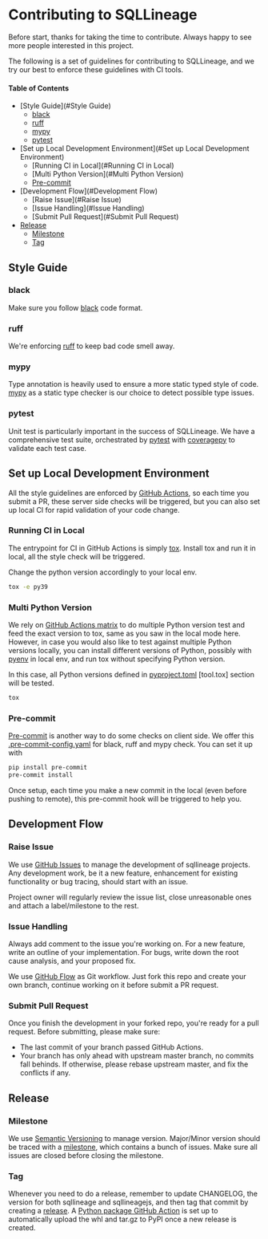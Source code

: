 # Contributing to SQLLineage

Before start, thanks for taking the time to contribute. Always happy to see more people interested in 
this project.

The following is a set of guidelines for contributing to SQLLineage, and we try our best to enforce these guidelines
with CI tools. 

#### Table of Contents
  * [Style Guide](#Style Guide)
    - [black](#black)
    - [ruff](#ruff)
    - [mypy](#mypy)
    - [pytest](#pytest)
  * [Set up Local Development Environment](#Set up Local Development Environment)
    - [Running CI in Local](#Running CI in Local)
    - [Multi Python Version](#Multi Python Version)
    - [Pre-commit](#pre-commit)
  * [Development Flow](#Development Flow)
    - [Raise Issue](#Raise Issue)
    - [Issue Handling](#Issue Handling)
    - [Submit Pull Request](#Submit Pull Request)
  * [Release](#Release)
    - [Milestone](#Milestone)
    - [Tag](#Tag)

## Style Guide

### black
Make sure you follow [black](https://github.com/psf/black) code format.

### ruff
We're enforcing [ruff](https://github.com/astral-sh/ruff) to keep bad code smell away.

### mypy
Type annotation is heavily used to ensure a more static typed style of code. 
[mypy](https://github.com/python/mypy) as a static type checker is our choice to detect possible type issues.

### pytest
Unit test is particularly important in the success of SQLLineage. We have a comprehensive test suite, orchestrated by 
[pytest](https://github.com/pytest-dev/pytest) with [coveragepy](https://github.com/nedbat/coveragepy) to validate each test case.

## Set up Local Development Environment
All the style guidelines are enforced by [GitHub Actions](https://github.com/reata/sqllineage/actions), so each time you submit a PR, 
these server side checks will be triggered, but you can also set up local CI for rapid validation of your code change.

### Running CI in Local
The entrypoint for CI in GitHub Actions is simply [tox](https://github.com/tox-dev/tox). Install tox and run it in local, 
all the style check will be triggered.

Change the python version accordingly to your local env.
```bash
tox -e py39
```

### Multi Python Version
We rely on [GitHub Actions matrix](https://github.com/reata/sqllineage/blob/master/.github/workflows/python-package.yml) 
to do multiple Python version test and feed the exact version to tox, same as you saw in the local mode here. 
However, in case you would also like to test against multiple Python versions locally, you can install different 
versions of Python, possibly with [pyenv](https://github.com/pyenv/pyenv) in local env,
and run tox without specifying Python version.

In this case, all Python versions defined in [pyproject.toml](https://github.com/reata/sqllineage/blob/master/pyproject.toml)
[tool.tox] section will be tested.
```bash
tox
```

### Pre-commit
[Pre-commit](https://github.com/pre-commit/pre-commit) is another way to do some checks on client side. We offer
this [.pre-commit-config.yaml](https://github.com/reata/sqllineage/blob/master/.pre-commit-config.yaml) for black, ruff
and mypy check. You can set it up with
```bash
pip install pre-commit
pre-commit install
```
Once setup, each time you make a new commit in the local (even before pushing to remote), this pre-commit hook will be 
triggered to help you.

## Development Flow

### Raise Issue
We use [GitHub Issues](https://github.com/reata/sqllineage/issues) to manage the development of sqllineage projects. 
Any development work, be it a new feature, enhancement for existing functionality or bug tracing, should start with an 
issue.

Project owner will regularly review the issue list, close unreasonable ones and attach a label/milestone to the rest.

### Issue Handling
Always add comment to the issue you're working on. For a new feature, write an outline of your implementation. For bugs,
write down the root cause analysis, and your proposed fix. 

We use [GitHub Flow](https://guides.github.com/introduction/flow/) as Git workflow. Just fork this repo and create your
own branch, continue working on it before submit a PR request.

### Submit Pull Request
Once you finish the development in your forked repo, you're ready for a pull request. Before submitting, please make sure:

- The last commit of your branch passed GitHub Actions.
- Your branch has only ahead with upstream master branch, no commits fall behinds. If otherwise, please rebase upstream 
  master, and fix the conflicts if any.
  
## Release

### Milestone
We use [Semantic Versioning](https://semver.org/) to manage version. Major/Minor version should be traced with a 
[milestone](https://github.com/reata/sqllineage/milestones), which contains a bunch of issues. Make sure all issues are
closed before closing the milestone.

### Tag

Whenever you need to do a release, remember to update CHANGELOG, the version for both sqllineage and sqllineagejs, and 
then tag that commit by creating a [release](https://github.com/reata/sqllineage/releases/new).
A [Python package GitHub Action](https://github.com/reata/sqllineage/blob/master/.github/workflows/python-package.yml) 
is set up to automatically upload the whl and tar.gz to PyPI once a new release is created.
